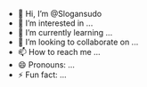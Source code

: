 - 👋 Hi, I’m @Slogansudo
- 👀 I’m interested in ...
- 🌱 I’m currently learning ...
- 💞️ I’m looking to collaborate on ...
- 📫 How to reach me ...
- 😄 Pronouns: ...
- ⚡ Fun fact: ...

<!---
Slogansudo/Slogansudo is a ✨ special ✨ repository because its `README.md` (this file) appears on your GitHub profile.
You can click the Preview link to take a look at your changes.
--->
